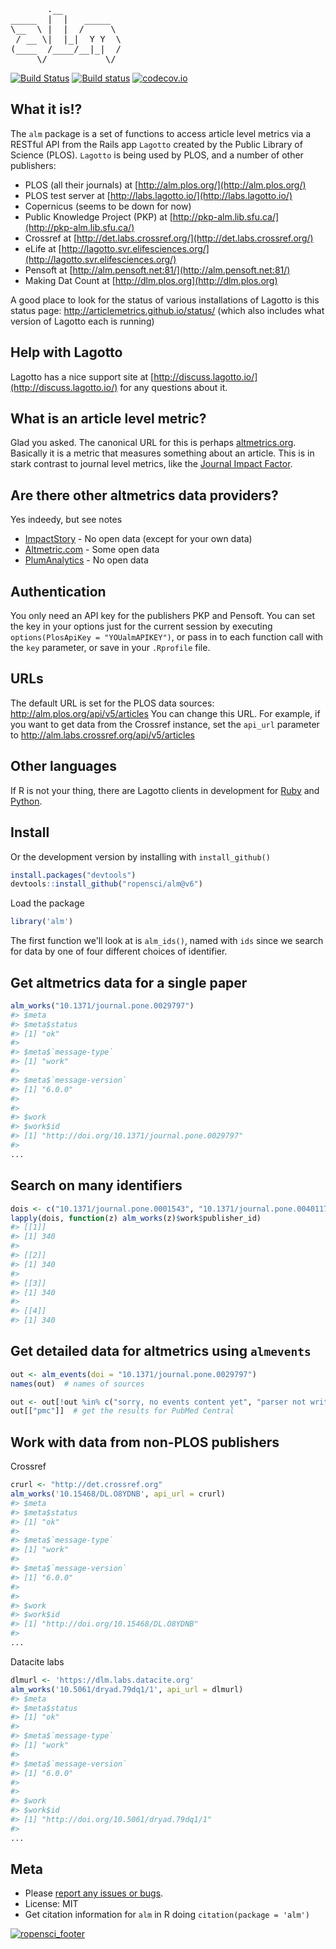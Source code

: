 

<pre>
       .__
_____  |  |   _____
\__  \ |  |  /     \
 / __ \|  |_|  Y Y  \
(____  /____/__|_|  /
     \/           \/
</pre>

[![Build Status](https://api.travis-ci.org/ropensci/alm.png?branch=v6)](https://travis-ci.org/ropensci/alm?branch=v6)
[![Build status](https://ci.appveyor.com/api/projects/status/w7mrpr5owh9deepq/branch/v6)](https://ci.appveyor.com/project/sckott/alm/branch/v6)
[![codecov.io](https://codecov.io/github/ropensci/alm/coverage.svg?branch=v6)](https://codecov.io/github/ropensci/alm?branch=v6)

## What it is!?

The `alm` package is a set of functions to access article level metrics via a RESTful API from the Rails app `Lagotto` created by the Public Library of Science (PLOS). `Lagotto` is being used by PLOS, and a number of other publishers:

* PLOS (all their journals) at [http://alm.plos.org/](http://alm.plos.org/)
* PLOS test server at [http://labs.lagotto.io/](http://labs.lagotto.io/)
* Copernicus (seems to be down for now)
* Public Knowledge Project (PKP) at [http://pkp-alm.lib.sfu.ca/](http://pkp-alm.lib.sfu.ca/)
* Crossref at [http://det.labs.crossref.org/](http://det.labs.crossref.org/)
* eLife at [http://lagotto.svr.elifesciences.org/](http://lagotto.svr.elifesciences.org/)
* Pensoft at [http://alm.pensoft.net:81/](http://alm.pensoft.net:81/)
* Making Dat Count at [http://dlm.plos.org](http://dlm.plos.org)

A good place to look for the status of various installations of Lagotto is this status page: http://articlemetrics.github.io/status/ (which also includes what version of Lagotto each is running)

## Help with Lagotto

Lagotto has a nice support site at [http://discuss.lagotto.io/](http://discuss.lagotto.io/) for any questions about it.

## What is an article level metric?

Glad you asked. The canonical URL for this is perhaps [altmetrics.org](http://altmetrics.org/manifesto/). Basically it is a metric that measures something about an article. This is in stark contrast to journal level metrics, like the [Journal Impact Factor](http://www.wikiwand.com/en/Impact_factor).

## Are there other altmetrics data providers?

Yes indeedy, but see notes

+ [ImpactStory](http://impactstory.org/) - No open data (except for your own data)
+ [Altmetric.com](http://altmetric.com/) - Some open data
+ [PlumAnalytics](http://www.plumanalytics.com/) - No open data

## Authentication

You only need an API key for the publishers PKP and Pensoft. You can set the key in your options just for the current session by executing `options(PlosApiKey = "YOUalmAPIKEY")`, or pass in to each function call with the `key` parameter, or save in your `.Rprofile` file.

## URLs

The default URL is set for the PLOS data sources: http://alm.plos.org/api/v5/articles
You can change this URL. For example, if you want to get data from the Crossref instance, set the `api_url` parameter to http://alm.labs.crossref.org/api/v5/articles

## Other languages

If R is not your thing, there are Lagotto clients in development for [Ruby](https://github.com/articlemetrics/lagotto-rb) and [Python](https://github.com/articlemetrics/pyalm).

## Install

Or the development version by installing with `install_github()`


```r
install.packages("devtools")
devtools::install_github("ropensci/alm@v6")
```

Load the package


```r
library('alm')
```

The first function we'll look at is `alm_ids()`, named with `ids` since we search for data by one of four different choices of identifier.

## Get altmetrics data for a single paper


```r
alm_works("10.1371/journal.pone.0029797")
#> $meta
#> $meta$status
#> [1] "ok"
#> 
#> $meta$`message-type`
#> [1] "work"
#> 
#> $meta$`message-version`
#> [1] "6.0.0"
#> 
#> 
#> $work
#> $work$id
#> [1] "http://doi.org/10.1371/journal.pone.0029797"
#> 
...
```

## Search on many identifiers


```r
dois <- c("10.1371/journal.pone.0001543", "10.1371/journal.pone.0040117", "10.1371/journal.pone.0029797", "10.1371/journal.pone.0039395")
lapply(dois, function(z) alm_works(z)$work$publisher_id)
#> [[1]]
#> [1] 340
#> 
#> [[2]]
#> [1] 340
#> 
#> [[3]]
#> [1] 340
#> 
#> [[4]]
#> [1] 340
```

## Get detailed data for altmetrics using `almevents`


```r
out <- alm_events(doi = "10.1371/journal.pone.0029797")
names(out)  # names of sources
```


```r
out <- out[!out %in% c("sorry, no events content yet", "parser not written yet")]  # remove those with no data
out[["pmc"]]  # get the results for PubMed Central
```

## Work with data from non-PLOS publishers

Crossref


```r
crurl <- "http://det.crossref.org"
alm_works('10.15468/DL.O8YDNB', api_url = crurl)
#> $meta
#> $meta$status
#> [1] "ok"
#> 
#> $meta$`message-type`
#> [1] "work"
#> 
#> $meta$`message-version`
#> [1] "6.0.0"
#> 
#> 
#> $work
#> $work$id
#> [1] "http://doi.org/10.15468/DL.O8YDNB"
#> 
...
```

Datacite labs


```r
dlmurl <- 'https://dlm.labs.datacite.org'
alm_works('10.5061/dryad.79dq1/1', api_url = dlmurl)
#> $meta
#> $meta$status
#> [1] "ok"
#> 
#> $meta$`message-type`
#> [1] "work"
#> 
#> $meta$`message-version`
#> [1] "6.0.0"
#> 
#> 
#> $work
#> $work$id
#> [1] "http://doi.org/10.5061/dryad.79dq1/1"
#> 
...
```

## Meta

* Please [report any issues or bugs](https://github.com/ropensci/alm/issues).
* License: MIT
* Get citation information for `alm` in R doing `citation(package = 'alm')`

[![ropensci_footer](http://ropensci.org/public_images/github_footer.png)](http://ropensci.org)
